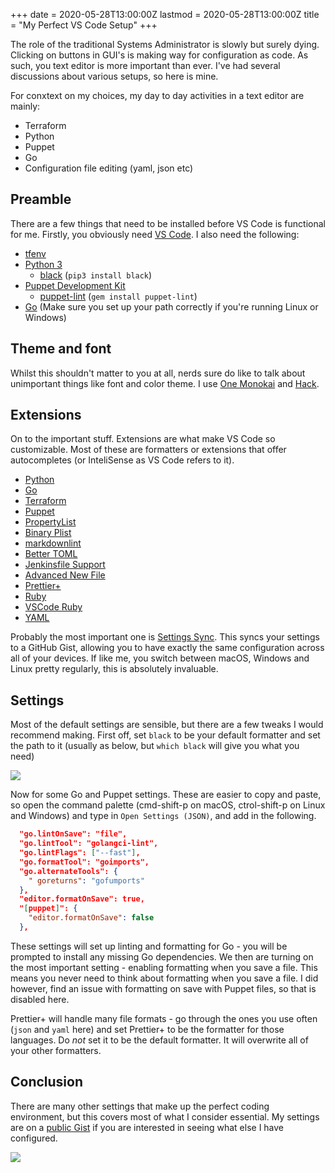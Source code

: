 +++
date = 2020-05-28T13:00:00Z
lastmod = 2020-05-28T13:00:00Z
title = "My Perfect VS Code Setup"
+++

The role of the traditional Systems Administrator is slowly but surely dying. Clicking on buttons in GUI's is making way for configuration as code. As such, you text editor is more important than ever. I've had several discussions about various setups, so here is mine.

For conxtext on my choices, my day to day activities in a text editor are mainly:

- Terraform
- Python
- Puppet
- Go
- Configuration file editing (yaml, json etc)

## Preamble

There are a few things that need to be installed before VS Code is functional for me. Firstly, you obviously need [VS Code](https://code.visualstudio.com/). I also need the following:

- [tfenv](https://github.com/tfutils/tfenv)
- [Python 3](https://www.python.org/downloads/)
  - [black](https://black.readthedocs.io/en/stable/) (`pip3 install black`)
- [Puppet Development Kit](https://puppet.com/try-puppet/puppet-development-kit/)
  - [puppet-lint](http://puppet-lint.com/) (`gem install puppet-lint`)
- [Go](https://golang.org/dl/) (Make sure you set up your path correctly if you're running Linux or Windows)

## Theme and font

Whilst this shouldn't matter to you at all, nerds sure do like to talk about unimportant things like font and color theme. I use [One Monokai](https://marketplace.visualstudio.com/items?itemName=azemoh.one-monokai) and [Hack](https://sourcefoundry.org/hack/).

## Extensions

On to the important stuff. Extensions are what make VS Code so customizable. Most of these are formatters or extensions that offer autocompletes (or InteliSense as VS Code refers to it).

- [Python](https://marketplace.visualstudio.com/items?itemName=ms-python.python)
- [Go](https://marketplace.visualstudio.com/items?itemName=ms-vscode.Go)
- [Terraform](https://marketplace.visualstudio.com/items?itemName=mauve.terraform)
- [Puppet](https://marketplace.visualstudio.com/items?itemName=puppet.puppet-vscode)
- [PropertyList](https://marketplace.visualstudio.com/items?itemName=zhouronghui.propertylist)
- [Binary Plist](https://marketplace.visualstudio.com/items?itemName=dnicolson.binary-plist)
- [markdownlint](https://marketplace.visualstudio.com/items?itemName=davidanson.vscode-markdownlint)
- [Better TOML](https://marketplace.visualstudio.com/items?itemName=dnicolson.binary-plist)
- [Jenkinsfile Support](https://marketplace.visualstudio.com/items?itemName=secanis.jenkinsfile-support)
- [Advanced New File](https://marketplace.visualstudio.com/items?itemName=patbenatar.advanced-new-file)
- [Prettier+](https://marketplace.visualstudio.com/items?itemName=svipas.prettier-plus)
- [Ruby](https://marketplace.visualstudio.com/items?itemName=rebornix.ruby)
- [VSCode Ruby](https://marketplace.visualstudio.com/items?itemName=wingrunr21.vscode-ruby)
- [YAML](https://marketplace.visualstudio.com/items?itemName=redhat.vscode-yaml)

Probably the most important one is [Settings Sync](https://marketplace.visualstudio.com/items?itemName=shan.code-settings-sync). This syncs your settings to a GitHub Gist, allowing you to have exactly the same configuration across all of your devices. If like me, you switch between macOS, Windows and Linux pretty regularly, this is absolutely invaluable.

## Settings

Most of the default settings are sensible, but there are a few tweaks I would recommend making. First off, set `black` to be your default formatter and set the path to it (usually as below, but `which black` will give you what you need)

![](/images/posts/2020-05-28/python-settings.png)

Now for some Go and Puppet settings. These are easier to copy and paste, so open the command palette (cmd-shift-p on macOS, ctrol-shift-p on Linux and Windows) and type in `Open Settings (JSON)`, and add in the following.

```json
  "go.lintOnSave": "file",
  "go.lintTool": "golangci-lint",
  "go.lintFlags": ["--fast"],
  "go.formatTool": "goimports",
  "go.alternateTools": {
    " goreturns": "gofumports"
  },
  "editor.formatOnSave": true,
  "[puppet]": {
    "editor.formatOnSave": false
  },
```

These settings will set up linting and formatting for Go - you will be prompted to install any missing Go dependencies. We then are turning on the most important setting - enabling formatting when you save a file. This means you never need to think about formatting when you save a file. I did however, find an issue with formatting on save with Puppet files, so that is disabled here.

Prettier+ will handle many file formats - go through the ones you use often (`json` and `yaml` here) and set Prettier+ to be the formatter for those languages. Do _not_ set it to be the default formatter. It will overwrite all of your other formatters.

## Conclusion

There are many other settings that make up the perfect coding environment, but this covers most of what I consider essential. My settings are on a [public Gist](https://gist.github.com/grahamgilbert/62c24f025f70349e15ccc046c2588686) if you are interested in seeing what else I have configured.

![](/images/posts/2020-05-28/vscode.png)
